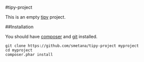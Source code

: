 #tipy-project

This is an empty [tipy](https://github.com/smetana/tipy) project.

##Installation

You should have [composer](https://getcomposer.org/) and [git](https://git-scm.com/) installed.

```shell
git clone https://github.com/smetana/tipy-project myproject
cd myproject
composer.phar install
```
